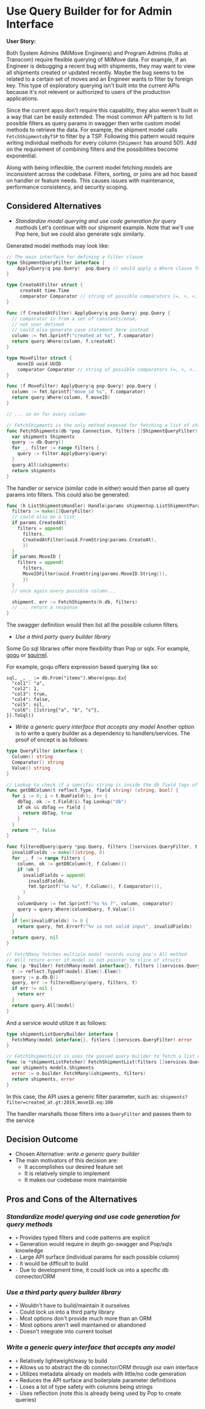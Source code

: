 # Use Query Builder for for Admin Interface

**User Story:**

Both System Admins (MilMove Engineers)
and Program Admins (folks at Transcom)
require flexible querying of MilMove data.
For example, if an Engineer is debugging a recent bug with shipments,
they may want to view all shipments created or updated recently.
Maybe the bug seems to be related to a certain set of moves
and an Engineer wants to filter by foreign key.
This type of exploratory querying isn't built into the current APIs
because it's not relevent or authorized to users of the production applications.

Since the current apps don't require this capability,
they also weren't built in a way that can be easily extended.
The most common API pattern is to list possible filters as query params in swagger
then write custom model methods to retrieve the data.
For example, the shipment model calls `FetchShipmentsByTSP` to filter by a TSP.
Following this pattern would require writing individual methods for every column
(`Shipment` has around 50!).
Add on the requirement of combining filters
and the possibilities become exponential.

Along with being inflexible,
the current model fetching models are inconsistent across the codebase.
Filters, sorting, or joins are ad hoc based on handler or feature needs.
This causes issues with maintenance, performance consistency, and security scoping.

## Considered Alternatives

* *Standardize model querying and use code generation for query methods*
Let's continue with our shipment example.
Note that we'll use Pop here,
but we could also generate sqlx similarly.

Generated model methods may look like:

```go
// The main interface for defining a filter clause
type ShipmentQueryFilter interface {
    ApplyQuery(q pop.Query)  pop.Query // would apply a Where clause for the column
}

type CreateAtFilter struct {
     createAt time.Time
     comparator Comparator // string of possible comparators (=, >, <...)
}

func (f CreatedAtFilter) ApplyQuery(q pop.Query) pop.Query {
  // comparator is from a set of constants/enum,
  // not user defined
  // could also generate case statement here instead
  column := fmt.Sprintf("created_at %s", f.comparator)
  return query.Where(column, f.createAt)
}

type MoveFilter struct {
    moveID uuid.UUID
    comparator Comparator // string of possible comparators (=, >, <...)
}

func (f MoveFilter) ApplyQuery(q pop.Query) pop.Query {
  column := fmt.Sprintf("move_id %s", f.comparator)
  return query.Where(column, f.moveID)
}

// ... so on for every column

// FetchShipments is the only method exposed for fetching a list of shipments
func FetchShipments(db *pop.Connection, filters []ShipmentQueryFilter) []Shipments {
  var shipments Shipments
  query := db.Query()
  for _, filter := range filters {
    query := filter.ApplyQuery(query)
  }
  query.All(&shipments)
  return shipments
}
```

The handler or service (similar code in either)
would then parse all query params into filters.
This could also be generated:

```go
func (h ListShipmentsHandler) Handle(params shipmentop.ListShipmentParams) middleware.Responder {
  filters := make([]QueryFilter)
  // could also be a list
  if params.CreatedAt{
    filters = append(
      filters,
      CreatedAtFilter{uuid.FromString(params.CreateAt),
      })
  }
  if params.MoveID {
    filters = append(
      filters,
      MoveIDFilter{uuid.FromString(params.MoveID.String()),
      })
  }
  // once again every possible column...

  shipment, err := FetchShipments(h.db, filters)
  // ... return a response
}
```

The swagger definition would then list all the possible column filters.

* *Use a third party query builder library*

Some Go sql libraries offer more flexibility than Pop or sqlx.
For example, [goqu](https://github.com/doug-martin/goqu)
or [squirrel](https://github.com/Masterminds/squirrel).

For example, goqu offers expression based querying like so:

```golang
sql, _, _ := db.From("items").Where(goqu.Ex{
  "col1": "a",
  "col2": 1,
  "col3": true,
  "col4": false,
  "col5": nil,
  "col6": []string{"a", "b", "c"},
}).ToSql()
```

* *Write a generic query interface that accepts any model*
Another option is to write a query builder as a dependency to handlers/services.
The proof of oncept is as follows:

```go
type QueryFilter interface {
  Column() string
  Comparator() string
  Value() string
}

// Lookup to check if a specific string is inside the db field tags of the type
func getDBColumn(t reflect.Type, field string) (string, bool) {
  for i := 0; i < t.NumField(); i++ {
    dbTag, ok := t.Field(i).Tag.Lookup("db")
    if ok && dbTag == field {
      return dbTag, true
    }
  }
  return "", false
}

func filteredQuery(query *pop.Query, filters []services.QueryFilter, t reflect.Type) (*pop.Query, error) {
  invalidFields := make([]string, 0)
  for _, f := range filters {
    column, ok := getDBColumn(t, f.Column())
    if !ok {
      invalidFields = append(
        invalidFields,
        fmt.Sprintf("%s %s", f.Column(), f.Comparator()),
      )
    }
    columnQuery := fmt.Sprintf("%s %s ?", column, comparator)
    query = query.Where(columnQuery, f.Value())
  }
  if len(invalidFields) != 0 {
    return query, fmt.Errorf("%v is not valid input", invalidFields)
  }
  return query, nil
}

// FetchMany fetches multiple model records using pop's All method
// Will return error if model is not pointer to slice of structs
func (p *Builder) FetchMany(model interface{}, filters []services.QueryFilter) error {
  t := reflect.TypeOf(model).Elem().Elem()
  query := p.db.Q()
  query, err := filteredQuery(query, filters, t)
  if err != nil {
    return err
  }
  return query.All(model)
}
```

And a service would utilize it as follows:

```go
type shipmentListQueryBuilder interface {
  FetchMany(model interface{}, fitlers []services.QueryFilter) error
}

// FetchShipmentList is uses the passed query builder to fetch a list of shipments
func (o *shipmentListFetcher) FetchShipmentList(filters []services.QueryFilter) (models.Shipments, error) {
  var shipments models.Shipments
  error := o.builder.FetchMany(&shipments, filters)
  return shipments, error
}
```

In this case, the API uses a generic filter parameter, such as:
`shipments?filter=created_at.gt:2019,moveID.eq:100`

The handler marshalls those filters into a `QueryFilter`
and passes them to the service

## Decision Outcome

* Chosen Alternative: *write a generic query builder*
* The main motivators of this decision are:
  * It accomplishes our desired feature set
  * It is relatively simple to implement
  * It makes our codebase more maintainble

## Pros and Cons of the Alternatives

### *Standardize model querying and use code generation for query methods*

* `+` Provides typed filters and code patterns are explicit
* `+` Generation would require in depth go-swagger and Pop/sqlx knowledge
* `-` Large API surface (individual params for each possible column)
* `-` It would be difficult to build
* `-` Due to development time, it could lock us into a specific db connector/ORM

### *Use a third party query builder library*

* `+` Wouldn't have to build/maintain it ourselves
* `-` Could lock us into a third party library
* `-` Most options don't provide much more than an ORM
* `-` Most options aren't well maintained or abandoned
* `-` Doesn't integrate into current toolset

### *Write a generic query interface that accepts any model*

* `+` Relatively lightweight/easy to build
* `+` Allows us to abstract the db connector/ORM through our own interface
* `+` Utilizes metadata already on models with little/no code generation
* `+` Reduces the API surface and boilerplate parameter definitions
* `-` Loses a lot of type safety with columns being strings
* `-` Uses reflection (note this is already being used by Pop to create queries)
